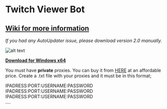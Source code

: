 # Twitch Viewer Bot
## **[Wiki for more information](https://github.com/gorkemhacioglu/TwitchViewerBot/wiki)**

*If you had any AutoUpdater issue, please download version 2.0 manually.*

![alt text](https://mytwitchbot.com/images/ui2_1.png)

**[Download for Windows x64](http://mytwitchbot.com/Download/win-x64.zip)**

You must have **private** proxies. You can buy it from [HERE](https://www.webshare.io/?referral_code=ceuygyx4sir2)
 at an affordable price.
Create a .txt file with your proxies and it must be in this format;

IPADRESS:PORT:USERNAME:PASSWORD<br />
IPADRESS:PORT:USERNAME:PASSWORD<br />
IPADRESS:PORT:USERNAME:PASSWORD<br />
....
